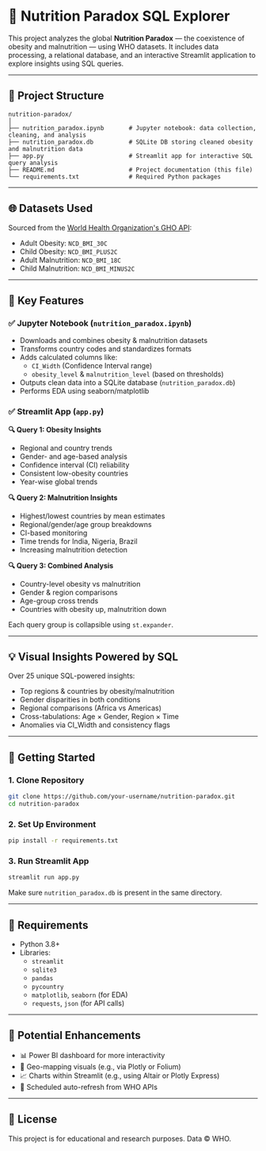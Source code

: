 # 🥗 Nutrition Paradox SQL Explorer

This project analyzes the global **Nutrition Paradox** — the coexistence of obesity and malnutrition — using WHO datasets. It includes data processing, a relational database, and an interactive Streamlit application to explore insights using SQL queries.

---

## 📁 Project Structure

```
nutrition-paradox/
│
├── nutrition_paradox.ipynb       # Jupyter notebook: data collection, cleaning, and analysis
├── nutrition_paradox.db          # SQLite DB storing cleaned obesity and malnutrition data
├── app.py                        # Streamlit app for interactive SQL query analysis
├── README.md                     # Project documentation (this file)
└── requirements.txt              # Required Python packages
```

---

## 🌐 Datasets Used

Sourced from the [World Health Organization's GHO API](https://www.who.int/data/gho/info/athena-api):

- Adult Obesity: `NCD_BMI_30C`
- Child Obesity: `NCD_BMI_PLUS2C`
- Adult Malnutrition: `NCD_BMI_18C`
- Child Malnutrition: `NCD_BMI_MINUS2C`

---

## 🧠 Key Features

### ✅ Jupyter Notebook (`nutrition_paradox.ipynb`)
- Downloads and combines obesity & malnutrition datasets
- Transforms country codes and standardizes formats
- Adds calculated columns like:
  - `CI_Width` (Confidence Interval range)
  - `obesity_level` & `malnutrition_level` (based on thresholds)
- Outputs clean data into a SQLite database (`nutrition_paradox.db`)
- Performs EDA using seaborn/matplotlib

### ✅ Streamlit App (`app.py`)
**🔍 Query 1: Obesity Insights**
- Regional and country trends
- Gender- and age-based analysis
- Confidence interval (CI) reliability
- Consistent low-obesity countries
- Year-wise global trends

**🔍 Query 2: Malnutrition Insights**
- Highest/lowest countries by mean estimates
- Regional/gender/age group breakdowns
- CI-based monitoring
- Time trends for India, Nigeria, Brazil
- Increasing malnutrition detection

**🔍 Query 3: Combined Analysis**
- Country-level obesity vs malnutrition
- Gender & region comparisons
- Age-group cross trends
- Countries with obesity up, malnutrition down

Each query group is collapsible using `st.expander`.

---

## 💡 Visual Insights Powered by SQL

Over 25 unique SQL-powered insights:
- Top regions & countries by obesity/malnutrition
- Gender disparities in both conditions
- Regional comparisons (Africa vs Americas)
- Cross-tabulations: Age × Gender, Region × Time
- Anomalies via CI_Width and consistency flags

---

## 🚀 Getting Started

### 1. Clone Repository

```bash
git clone https://github.com/your-username/nutrition-paradox.git
cd nutrition-paradox
```

### 2. Set Up Environment

```bash
pip install -r requirements.txt
```

### 3. Run Streamlit App

```bash
streamlit run app.py
```

Make sure `nutrition_paradox.db` is present in the same directory.

---

## 🧾 Requirements

- Python 3.8+
- Libraries:
  - `streamlit`
  - `sqlite3`
  - `pandas`
  - `pycountry`
  - `matplotlib`, `seaborn` (for EDA)
  - `requests`, `json` (for API calls)

---

## 🧠 Potential Enhancements

- 📊 Power BI dashboard for more interactivity
- 📍 Geo-mapping visuals (e.g., via Plotly or Folium)
- 📈 Charts within Streamlit (e.g., using Altair or Plotly Express)
- 🔁 Scheduled auto-refresh from WHO APIs

---

## 📘 License

This project is for educational and research purposes. Data © WHO.